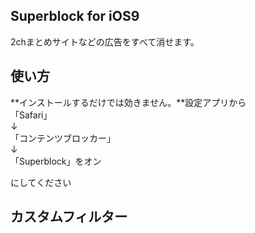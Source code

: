 ## Superblock for iOS9
2chまとめサイトなどの広告をすべて消せます。

## 使い方
**インストールするだけでは効きません。**設定アプリから  
「Safari」  
↓  
「コンテンツブロッカー」  
↓  
「Superblock」をオン  

にしてください

## カスタムフィルター